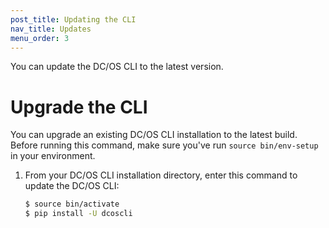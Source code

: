 ```yaml
---
post_title: Updating the CLI
nav_title: Updates
menu_order: 3
---
```


You can update the DC/OS CLI to the latest version.

# Upgrade the CLI

You can upgrade an existing DC/OS CLI installation to the latest build. Before running this command, make sure you've run `source bin/env-setup` in your environment.

1.  From your DC/OS CLI installation directory, enter this command to update the DC/OS CLI:

    ```bash
    $ source bin/activate
    $ pip install -U dcoscli
    ```
